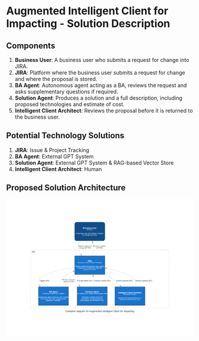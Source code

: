 # Augmented Intelligent Client for Impacting - Solution Description

## Components

1. **Business User**: A business user who submits a request for change into JIRA.
2. **JIRA**: Platform where the business user submits a request for change and where the proposal is stored.
3. **BA Agent**: Autonomous agent acting as a BA, reviews the request and asks supplementary questions if required.
4. **Solution Agent**: Produces a solution and a full description, including proposed technologies and estimate of cost.
5. **Intelligent Client Architect**: Reviews the proposal before it is returned to the business user.

## Potential Technology Solutions

1. **JIRA**: Issue & Project Tracking
2. **BA Agent**: External GPT System
3. **Solution Agent**: External GPT System & RAG-based Vector Store
4. **Intelligent Client Architect**: Human

## Proposed Solution Architecture

![Proposed Solution Architecture](aic_impact_architecture.png)
